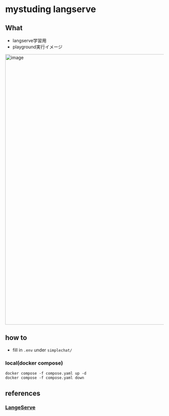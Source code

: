 <!-- ざっくりこのリポジトリの目的を書く -->
# mystuding langserve

## What
* langserve学習用
* playground実行イメージ
<img width="859" alt="image" src="https://github.com/shinebalance/mystudying-langserve/assets/28337716/2b2441d6-2ad4-434e-bb78-69f585e9f12f">


## how to
* fill in `.env` under `simplechat/`

### local(docker compose)
```
docker compose -f compose.yaml up -d
docker compose -f compose.yaml down
```

## references
### [LangeServe](https://python.langchain.com/docs/langserve/)

